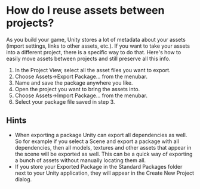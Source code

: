How do I reuse assets between projects?
=======================================


As you build your game, Unity stores a lot of metadata about your assets (import settings, links to other assets, etc.). If you want to take your assets into a different project, there is a specific way to do that.  Here's how to easily move assets between projects and still preserve all this info.

1. In the <span class=keyword>Project View</span>, select all the asset files you want to export.
1. Choose <span class=menu>Assets->Export Package...</span> from the menubar.
1. Name and save the package anywhere you like.
1. Open the project you want to bring the assets into.
1. Choose <span class=menu>Assets->Import Package...</span> from the menubar.
1. Select your package file saved in step 3.


Hints
-----


* When exporting a package Unity can export all dependencies as well. So for example if you select a <span class=keyword>Scene</span> and export a package with all dependencies, then all models, textures and other assets that appear in the scene will be exported as well.  This can be a quick way of exporting a bunch of assets without manually locating them all.
* If you store your Exported Package in the Standard Packages folder next to your Unity application, they will appear in the <span class=component>Create New Project</span> dialog.
